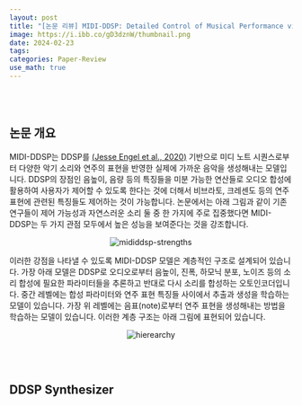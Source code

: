 ```yaml
---
layout: post
title: "[논문 리뷰] MIDI-DDSP: Detailed Control of Musical Performance via Hierarchical Modeling"
image: https://i.ibb.co/gD3dznW/thumbnail.png
date: 2024-02-23
tags: 
categories: Paper-Review
use_math: true
---
```


<br><br>

## 논문 개요

MIDI-DDSP는 DDSP를 [(Jesse Engel et al., 2020)](https://openreview.net/forum?id=B1x1ma4tDr) 기반으로 미디 노트 시퀀스로부터 다양한 악기 소리와 연주의 표현을 반영한 실제에 가까운 음악을 생성해내는 모델입니다. DDSP의 장점인 음높이, 음량 등의 특징들을 미분 가능한 연산들로 오디오 합성에 활용하여 사용자가 제어할 수 있도록 한다는 것에 더해서 비브라토, 크레센도 등의 연주 표현에 관련된 특징들도 제어하는 것이 가능합니다. 논문에서는 아래 그림과 같이 기존 연구들이 제어 가능성과 자연스러운 소리 둘 중 한 가지에 주로 집중했다면 MIDI-DDSP는 두 가지 관점 모두에서 높은 성능을 보여준다는 것을 강조합니다.

<p align="center">
<img src="https://i.ibb.co/ykcWzzB/mididdsp-strengths.png" alt="mididdsp-strengths" border="0">
</p>

이러한 강점을 나타낼 수 있도록 MIDI-DDSP 모델은 계층적인 구조로 설계되어 있습니다. 가장 아래 모델은 DDSP로 오디오로부터 음높이, 진폭, 하모닉 분포, 노이즈 등의 소리 합성에 필요한 파라미터들을 추론하고 반대로 다시 소리를 합성하는 오토인코더입니다. 중간 레벨에는 합성 파라미터와 연주 표현 특징들 사이에서 추출과 생성을 학습하는 모델이 있습니다. 가장 위 레벨에는 음표(note)로부터 연주 표현을 생성해내는 방법을 학습하는 모델이 있습니다. 이러한 계층 구조는 아래 그림에 표현되어 있습니다.

<p align="center">
<img src="https://i.ibb.co/b7LRGLm/hierearchy.png" alt="hierearchy" border="0">
</p>

<br><br>

## DDSP Synthesizer

